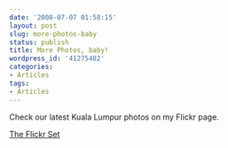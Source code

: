 ```yaml
---
date: '2008-07-07 01:58:15'
layout: post
slug: more-photos-baby
status: publish
title: More Photos, baby!
wordpress_id: '41275482'
categories:
- Articles
tags:
- Articles
---
```


Check our latest Kuala Lumpur photos on my Flickr page.




[The Flickr Set](http://www.flickr.com/photos/timokeller/sets/72157605934262155/)
